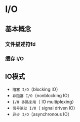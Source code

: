 # I/O

## 基本概念

### 文件描述符fd

### 缓存 I/O

## IO模式

- `阻塞 I/O`（blocking IO）
- `非阻塞 I/O`（nonblocking IO）
- `I/O 多路复用`（ IO multiplexing）
- `信号驱动 I/O`（ signal driven IO）
- `异步 I/O`（asynchronous IO）

